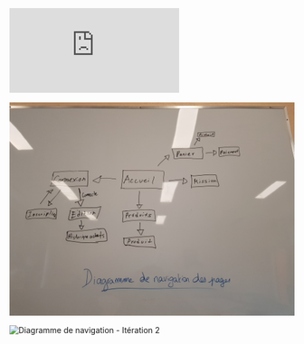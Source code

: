 ![Plan du projet](https://github.com/cegepmatane/projet-web-transactionnel-2021-Furilax/blob/master/doc/navigation/Plan%20du%20projet.pdf)





![Diagramme de navigation](https://github.com/cegepmatane/projet-web-transactionnel-2021-Furilax/blob/master/doc/navigation/Diagramme%20de%20navigation.jpg)

![Diagramme de navigation - Itération 2](https://github.com/cegepmatane/projet-web-transactionnel-2021-Furilax/blob/master/doc/navigation/Diagramme%20de%20navigation%20-%20It%C3%A9ration%202.jpg)

